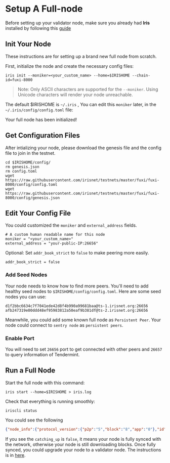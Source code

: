 # Setup A Full-node

Before setting up your validator node, make sure you already had **Iris** installed by following this [guide](Install-the-Software.md)

## Init Your Node

These instructions are for setting up a brand new full node from scratch.

First, initialize the node and create the necessary config files:

```
iris init --moniker=<your_custom_name> --home=$IRISHOME --chain-id=fuxi-8000
```

> Note: Only ASCII characters are supported for the `--moniker`. Using Unicode characters will render your node unreachable.

The default \$IRISHOME is `~/.iris` , You can edit this `moniker` later, in the `~/.iris/config/config.toml` file:

Your full node has been initialized!

## Get Configuration Files


After intializing your node, please download the genesis file and the config file to join in the testnet.

```
cd $IRISHOME/config/
rm genesis.json
rm config.toml
wget https://raw.githubusercontent.com/irisnet/testnets/master/fuxi/fuxi-8000/config/config.toml
wget https://raw.githubusercontent.com/irisnet/testnets/master/fuxi/fuxi-8000/config/genesis.json
```
## Edit Your Config File

You could customized the `moniker` and `external_address` fields. 

```
# A custom human readable name for this node
moniker = "<your_custom_name>"
external_address = "your-public-IP:26656"
```


Optional:
Set `addr_book_strict` to `false` to make peering more easily.

```
addr_book_strict = false
```


### Add Seed Nodes

Your node needs to know how to find more peers. You'll need to add healthy seed nodes to `$IRISHOME/config/config.toml`. Here are some seed nodes you can use:

```
d1f2bbc6634c7f7041ede42d8f4b990a99681baa@ts-1.irisnet.org:26656
afb247319e00ddd48ef95983812a50eaf9b381df@ts-2.irisnet.org:26656
```

Meanwhile, you could add some known full node as `Persistent Peer`. Your node could connect to `sentry node` as `persistent peers`.


###  Enable Port

You will need to set `26656` port to get connected with other peers and `26657` to query information of Tendermint.

## Run a Full Node

Start the full node with this command:

```
iris start --home=$IRISHOME > iris.log
```

Check that everything is running smoothly:

```
iriscli status
```
You could see the following
```json
{"node_info":{"protocol_version":{"p2p":"5","block":"8","app":"0"},"id":"8fa36b85e98f986b70889da52b733fa925908947","listen_addr":"tcp://0.0.0.0:26656","network":"fuxi-8000","version":"0.27.3","channels":"4020212223303800","moniker":"test","other":{"tx_index":"on","rpc_address":"tcp://0.0.0.0:26657"}},"sync_info":{"latest_block_hash":"DF2F64D56863C5516586112B9A954DFB2257C65FF178267E75D85D160E5E0E2B","latest_app_hash":"","latest_block_height":"1","latest_block_time":"2019-01-23T03:42:17.268038878Z","catching_up":false},"validator_info":{"address":"7B9052D259643E5B9AF0BD481B843C89B27AACAA","pub_key":{"type":"tendermint/PubKeyEd25519","value":"Mt9WvNPDd8F4Dcq7lP+GFIhW0/K4jAt8nTq/ljut94E="},"voting_power":"100"}}
```
If you see the 	`catching_up` is `false`, it means your node is fully synced with the network, otherwise your node is still downloading blocks. Once fully synced, you could upgrade your node to a validator node. The instructions is in [here](Validator-Node.md).	
